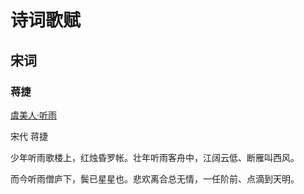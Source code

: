 # 诗词歌赋

## 宋词

### 蒋捷

[虞美人·听雨](https://so.gushiwen.org/shiwenv_10a63215ee69.aspx)

宋代 蒋捷

少年听雨歌楼上，红烛昏罗帐。壮年听雨客舟中，江阔云低、断雁叫西风。

而今听雨僧庐下，鬓已星星也。悲欢离合总无情，一任阶前、点滴到天明。